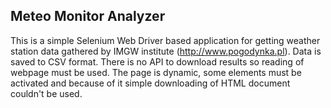 ## Meteo Monitor Analyzer ## 

This is a simple Selenium Web Driver based application for getting weather station data gathered by IMGW institute (http://www.pogodynka.pl). Data is saved to CSV format. There is no API to download results so reading of webpage must be used. The page is dynamic, some elements must be activated and because of it simple downloading of HTML document couldn't be used. 
